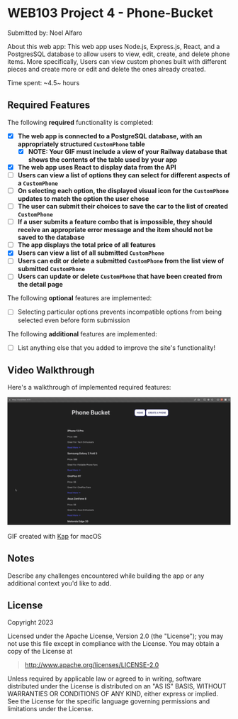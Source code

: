 # WEB103 Project 4 - Phone-Bucket

Submitted by: Noel Alfaro

About this web app: This web app uses Node.js, Express.js, React, and a PostgresSQL database to allow users to view, edit, create, and delete phone items. More specifically, Users can view custom phones built with different pieces and create more or edit and delete the ones already created.

Time spent: ~4.5~ hours

## Required Features

The following **required** functionality is completed:

<!-- Make sure to check off completed functionality below -->

- [x] **The web app is connected to a PostgreSQL database, with an appropriately structured `CustomPhone` table**
  - [x] **NOTE: Your GIF must include a view of your Railway database that shows the contents of the table used by your app**
- [x] **The web app uses React to display data from the API**
- [ ] **Users can view a list of options they can select for different aspects of a `CustomPhone`**
- [ ] **On selecting each option, the displayed visual icon for the `CustomPhone` updates to match the option the user chose**
- [ ] **The user can submit their choices to save the car to the list of created `CustomPhone`**
- [ ] **If a user submits a feature combo that is impossible, they should receive an appropriate error message and the item should not be saved to the database**
- [ ] **The app displays the total price of all features**
- [x] **Users can view a list of all submitted `CustomPhone`**
- [ ] **Users can edit or delete a submitted `CustomPhone` from the list view of submitted `CustomPhone`**
- [ ] **Users can update or delete `CustomPhone` that have been created from the detail page**

The following **optional** features are implemented:

- [ ] Selecting particular options prevents incompatible options from being selected even before form submission

The following **additional** features are implemented:

- [ ] List anything else that you added to improve the site's functionality!

## Video Walkthrough

Here's a walkthrough of implemented required features:

<img src='kapture.gif' title='Video Walkthrough' width='' alt='Video Walkthrough' />

GIF created with [Kap](https://getkap.co/) for macOS

## Notes

Describe any challenges encountered while building the app or any additional context you'd like to add.

## License

Copyright 2023

Licensed under the Apache License, Version 2.0 (the "License"); you may not use this file except in compliance with the License. You may obtain a copy of the License at

> http://www.apache.org/licenses/LICENSE-2.0

Unless required by applicable law or agreed to in writing, software distributed under the License is distributed on an "AS IS" BASIS, WITHOUT WARRANTIES OR CONDITIONS OF ANY KIND, either express or implied. See the License for the specific language governing permissions and limitations under the License.
